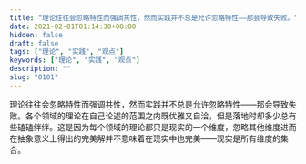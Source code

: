 ```yaml
---
title: "理论往往会忽略特性而强调共性，然而实践并不总是允许忽略特性——那会导致失败。"
date: 2021-02-01T01:14:30+08:00
hidden: false
draft: false
tags: ["理论", "实践", "观点"]
keywords: ["理论", "实践", "观点"]
description: ""
slug: "0101"
---
```


理论往往会忽略特性而强调共性，然而实践并不总是允许忽略特性——那会导致失败。各个领域的理论在自己论述的范围之内既优雅又自洽，但是落地时却多少总有些磕磕绊绊。这是因为每个领域的理论都只是现实的一个维度，忽略其他维度进而在抽象意义上得出的完美解并不意味着在现实中也完美——现实是所有维度的集合。